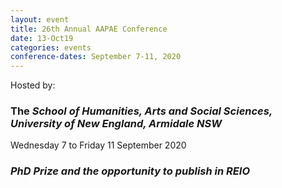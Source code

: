 ```yaml
---
layout: event
title: 26th Annual AAPAE Conference
date: 13-Oct19
categories: events
conference-dates: September 7-11, 2020
---
```


Hosted by:

### The _School of Humanities, Arts and Social Sciences, University of New England, Armidale NSW_

Wednesday 7 to Friday 11 September 2020

### _PhD Prize and the opportunity to publish in REIO_
